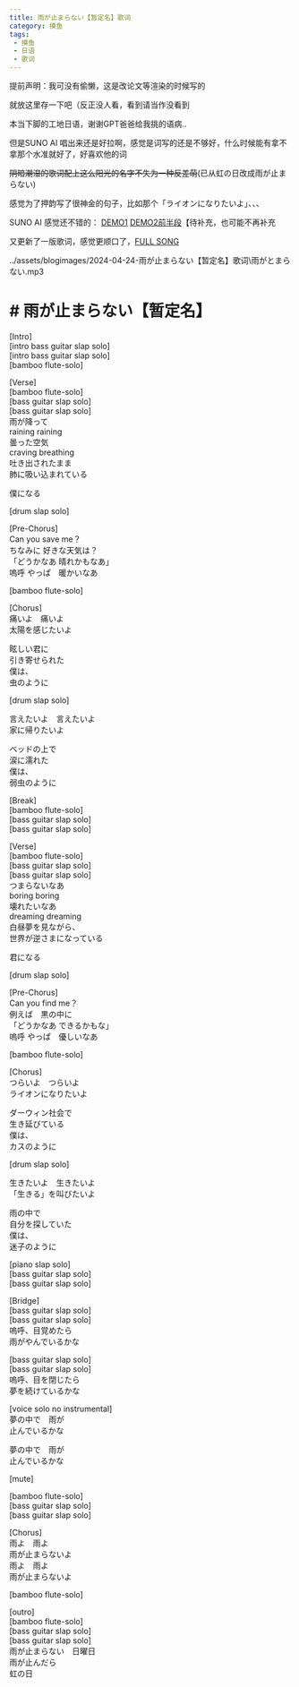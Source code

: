 ```yaml
---
title: 雨が止まらない【暂定名】歌词
category: 摸鱼
tags: 
 - 摸鱼
 - 日语
 - 歌词
---
```

提前声明：我可没有偷懒，这是改论文等渲染的时候写的

就放这里存一下吧（反正没人看，看到请当作没看到

本当下脚的工地日语，谢谢GPT爸爸给我挑的语病..

但是SUNO AI 唱出来还是好拉啊，感觉是词写的还是不够好，什么时候能有拿不拿那个水准就好了，好喜欢他的词

~~阴暗潮湿的歌词配上这么阳光的名字不失为一种反差萌~~(已从虹の日改成雨が止まらない)

感觉为了押韵写了很神金的句子，比如那个「ライオンになりたいよ」、、、

SUNO AI 感觉还不错的： [DEMO1](https://suno.com/song/c7ce1f31-6a8a-43b9-a92a-548b7ce3f77c) [DEMO2前半段](https://suno.com/song/5b039d57-50c6-45e8-a613-5cbf2124b723)【待补充，也可能不再补充

又更新了一版歌词，感觉更顺口了，[FULL SONG](https://suno.com/song/721c269d-4a15-4670-8cce-5a264bdf727d)

<p>../assets/blogimages/2024-04-24-雨が止まらない【暂定名】歌词\雨がとまらない.mp3</p>

# # 雨が止まらない【暂定名】

[Intro]  
[intro bass guitar slap solo]  
[intro bass guitar slap solo]  
[bamboo flute-solo]  
  
[Verse]  
[bamboo flute-solo]  
[bass guitar slap solo]  
[bass guitar slap solo]  
雨が降って  
raining raining  
曇った空気  
craving breathing  
吐き出されたまま  
肺に吸い込まれている　  
  
僕になる  
  
[drum slap solo]  
  
[Pre-Chorus]  
Can you save me？  
ちなみに 好きな天気は？  
「どうかなあ 晴れかもなあ」  
嗚呼 やっぱ　暖かいなあ  
  
[bamboo flute-solo]  
  
[Chorus]  
痛いよ　痛いよ  
太陽を感じたいよ  
  
眩しい君に  
引き寄せられた  
僕は、  
虫のように  
  
[drum slap solo]  
  
言えたいよ　言えたいよ  
家に帰りたいよ  
  
ベッドの上で  
涙に濡れた  
僕は、  
弱虫のように  
  
[Break]  
[bamboo flute-solo]  
[bass guitar slap solo]  
[bass guitar slap solo]  
  
[Verse]  
[bamboo flute-solo]  
[bass guitar slap solo]  
[bass guitar slap solo]  
つまらないなあ  
boring boring  
壊れたいなあ  
dreaming dreaming  
白昼夢を見ながら、  
世界が逆さまになっている  
  
君になる  
  
[drum slap solo]  
  
[Pre-Chorus]  
Can you find me？  
例えば　黒の中に  
「どうかなあ できるかもな」  
嗚呼 やっぱ　優しいなあ  
  
[bamboo flute-solo]  
  
[Chorus]  
つらいよ　つらいよ  
ライオンになりたいよ  
  
ダーウィン社会で  
生き延びている  
僕は、  
カスのように  
  
[drum slap solo]  
  
生きたいよ　生きたいよ  
「生きる」を叫びたいよ  
  
雨の中で  
自分を探していた  
僕は、  
迷子のように  
  
[piano slap solo]  
[bass guitar slap solo]  
[bass guitar slap solo]  
  
[Bridge]  
[bass guitar slap solo]  
[bass guitar slap solo]  
嗚呼、目覚めたら  
雨がやんでいるかな  
  
[bass guitar slap solo]  
[bass guitar slap solo]  
嗚呼、目を閉じたら  
夢を続けているかな  
  
[voice solo no instrumental]  
夢の中で　雨が　  
止んでいるかな  
  
夢の中で　雨が　  
止んでいるかな  
  
[mute]  
  
[bamboo flute-solo]  
[bass guitar slap solo]  
[bass guitar slap solo]  
  
[Chorus]  
雨よ　雨よ  
雨が止まらないよ  
雨よ　雨よ  
雨が止まらないよ  
  
[bamboo flute-solo]  
  
[outro]  
[bamboo flute-solo]  
[bass guitar slap solo]  
[bass guitar slap solo]  
雨が止まらない　日曜日  
雨が止んだら 　  
虹の日  
